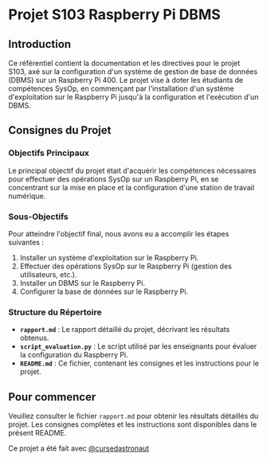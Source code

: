 # Projet S103 Raspberry Pi DBMS

## Introduction

Ce référentiel contient la documentation et les directives pour le projet S103, axé sur la configuration d'un système de gestion de base de données (DBMS) sur un Raspberry Pi 400. Le projet vise à doter les étudiants de compétences SysOp, en commençant par l'installation d'un système d'exploitation sur le Raspberry Pi jusqu'à la configuration et l'exécution d'un DBMS.

## Consignes du Projet

### Objectifs Principaux

Le principal objectif du projet était d'acquérir les compétences nécessaires pour effectuer des opérations SysOp sur un Raspberry Pi, en se concentrant sur la mise en place et la configuration d'une station de travail numérique.

### Sous-Objectifs

Pour atteindre l'objectif final, nous avons eu a accomplir les étapes suivantes :

1. Installer un système d'exploitation sur le Raspberry Pi.
2. Effectuer des opérations SysOp sur le Raspberry Pi (gestion des utilisateurs, etc.).
3. Installer un DBMS sur le Raspberry Pi.
4. Configurer la base de données sur le Raspberry Pi.

### Structure du Répertoire

- **`rapport.md`** : Le rapport détaillé du projet, décrivant les résultats obtenus.
- **`script_evaluation.py`** : Le script utilisé par les enseignants pour évaluer la configuration du Raspberry Pi.
- **`README.md`** : Ce fichier, contenant les consignes et les instructions pour le projet.

## Pour commencer

Veuillez consulter le fichier `rapport.md` pour obtenir les résultats détaillés du projet. Les consignes complètes et les instructions sont disponibles dans le présent README.

Ce projet a été fait avec [@cursedastronaut](https://github.com/cursedastronaut)
